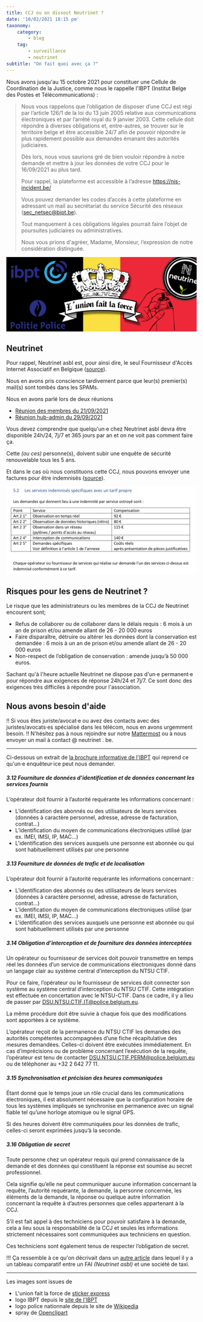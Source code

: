 ```yaml
---
title: CCJ ou on dissout Neutrinet ?
date: '10/02/2021 18:15 pm'
taxonomy:
    category:
        - blog
    tag:
        - surveillance
        - neutrinet
subtitle: "On fait quoi avec ça ?"
---
```


Nous avons jusqu'au 15 octobre 2021 pour constituer une Cellule de Coordination de la Justice, comme nous le rappelle l'IBPT (Institut Belge des Postes et Télécommunications) :

>  Nous vous rappelons que l’obligation de disposer d’une CCJ est régi par l’article 126/1 de la loi du 13 juin 2005 relative aux communications électroniques et par l’arrêté royal du 9 janvier 2003. Cette cellule doit répondre à diverses obligations et, entre-autres, se trouver sur le territoire belge et être accessible 24/7 afin de pouvoir répondre le plus rapidement possible aux demandes émanant des autorités judiciaires.
>
>Dès lors, nous vous saurions gré de bien vouloir répondre à notre demande et mettre à jour les données de votre CCJ pour le 16/09/2021 au plus tard.
>
>Pour rappel, la plateforme est accessible à l’adresse https://nis-incident.be/
>
>Vous pouvez demander les codes d’accès à cette plateforme en adressant un mail au secrétariat du service Sécurité des réseaux (sec_netsec@bipt.be).
>
>Tout manquement à ces obligations légales pourrait faire l’objet de poursuites judiciaires ou administratives.
>
>Nous vous prions d'agréer, Madame, Monsieur, l’expression de notre considération distinguée.

![drapeau belge avec l'union fait la force, les logos de l'IBPT et la Police qui chassent celui de Neutrinet avec un spray à main](baniere.png)

## Neutrinet

Pour rappel, Neutrinet asbl est, pour ainsi dire, le seul Fournisseur d'Accès Internet Associatif en Belgique ([source](https://www.bipt.be/operators/publication/list-of-telecom-operators)).

Nous en avons pris conscience tardivement parce que leur(s) premier(s) mail(s) sont tombés dans les SPAMs.

Nous en avons parlé lors de deux réunions

- [Réunion des membres du 21/09/2021](https://wiki.neutrinet.be/fr/rapports/2021/09-21#ccj)
- [Réunion hub-admin du 29/09/2021](https://wiki.neutrinet.be/fr/rapports/2021/09-29)

Vous devez comprendre que quelqu'un·e chez Neutrinet asbl devra être disponible 24h/24, 7j/7 et 365 jours par an et on ne voit pas comment faire ça.

Cette *(ou ces)* personne(s), doivent subir une enquête de sécurité renouvelable tous les 5 ans.

Et dans le cas où nous constituons cette CCJ, nous pouvons envoyer une factures pour être indemnisés ([source](https://www.ibpt.be/file/cc73d96153bbd5448a56f19d925d05b1379c7f21/4cda9d352da1912b728c4517c70ce9c2de5815c2/Brochure_Informative_Obligations_Collaboration_Autorites_Judiciaires.pdf)).

![Taleaux des indemnité en fonction du service fourni](ccj-indemnisations.png)


## Risques pour les gens de Neutrinet ?

Le risque que les administrateurs ou les membres de la CCJ de Neutrinet encourent sont;

* Refus de collaborer ou de collaborer dans le délais requis : 6 mois à un an de prison et/ou amende allant de 26 - 20 000 euros
* Faire disparaître, détruire ou altérer les données dont la conservation est demandée : 6 mois à un an de prison et/ou amende allant de 26 - 20 000 euros
* Non-respect de l’obligation de conservation : amende jusqu’à 50 000 euros.

Sachant qu'à l'heure actuelle Neutrinet ne dispose pas d'un·e permanent·e pour répondre aux exigences de réponse 24h/24 et 7j/7. Ce sont donc des exigences très difficiles à répondre pour l'association.

## Nous avons besoin d'aide

!! Si vous êtes juriste/avocat·e ou avez des contacts avec des juristes/avocats·es spécialisé dans les télécom, nous en avons urgemment besoin. 
!! N'hésitez pas à nous rejoindre sur notre [Mattermost](https://chat.neutrinet.be/) ou à nous envoyer un mail à contact @ neutrinet . be.

---

Ci-dessous un extrait de [la brochure informative de l'IBPT](https://www.ibpt.be/file/cc73d96153bbd5448a56f19d925d05b1379c7f21/4cda9d352da1912b728c4517c70ce9c2de5815c2/Brochure_Informative_Obligations_Collaboration_Autorites_Judiciaires.pdf) qui reprend ce qu'un·e enquêteur·ice peut nous demander.

##### 3.12 Fourniture de données d’identification et de données concernant les services fournis

L’opérateur doit fournir à l’autorité requérante les informations concernant :
- L’identification des abonnés ou des utilisateurs de leurs services (données à caractère personnel, adresse, adresse de facturation, contrat...)
- L’identification du moyen de communications électroniques utilisé (par ex. IMEI, IMSI, IP, MAC...)
- L'identification des services auxquels une personne est abonnée ou qui sont habituellement utilisés par une personne

##### 3.13 Fourniture de données de trafic et de localisation

L’opérateur doit fournir à l’autorité requérante les informations concernant :

- L’identification des abonnés ou des utilisateurs de leurs services (données à caractère personnel, adresse, adresse de facturation, contrat...)
- L’identification du moyen de communications électroniques utilisé (par ex. IMEI, IMSI, IP, MAC...)
- L'identification des services auxquels une personne est abonnée ou qui sont habituellement utilisés par une personne

##### 3.14 Obligation d’interception et de fourniture des données interceptées

Un opérateur ou fournisseur de services doit pouvoir transmettre en temps réel les données d’un service de communications électroniques donné dans un langage clair au système central d’interception du NTSU CTIF.

Pour ce faire, l’opérateur ou le fournisseur de services doit connecter son système au système central d’interception du NTSU CTIF. Cette intégration est effectuée en concertation avec le NTSU-CTIF. Dans ce cadre, il y a lieu de passer par DSU.NTSU.CTIF.IT@police.belgium.eu.

La même procédure doit être suivie à chaque fois que des modifications sont apportées à ce système.

L’opérateur reçoit de la permanence du NTSU CTIF les demandes des autorités compétentes accompagnées d’une fiche récapitulative des mesures demandées. Celles-ci doivent être exécutées immédiatement. En cas d’imprécisions ou de problème concernant l’exécution de la requête, l’opérateur est tenu de contacter DSU.NTSU.CTIF.PERM@police.belgium.eu ou de téléphoner au +32 2 642 77 11.

##### 3.15 Synchronisation et précision des heures communiquées

Étant donné que le temps joue un rôle crucial dans les communications électroniques, il est absolument nécessaire que la configuration horaire de tous les systèmes impliqués se synchronise en permanence avec un signal fiable tel qu’une horloge atomique ou le signal GPS.

Si des heures doivent être communiquées pour les données de trafic, celles-ci seront exprimées jusqu’à la seconde.

##### 3.16 Obligation de secret

Toute personne chez un opérateur requis qui prend connaissance de la demande et des données qui constituent la réponse est soumise au secret professionnel.

Cela signifie qu’elle ne peut communiquer aucune information concernant la requête, l’autorité requérante, la demande, la personne concernée, les éléments de la demande, la réponse ou quelque autre information concernant la requête à d’autres personnes que celles appartenant à la CCJ.

S’il est fait appel à des techniciens pour pouvoir satisfaire à la demande, cela a lieu sous la responsabilité de la CCJ et seules les informations strictement nécessaires sont communiquées aux techniciens en question.

Ces techniciens sont également tenus de respecter l’obligation de secret.

!!! Ça ressemble à ce qu'on décrivait dans un [autre article](/blog/collabo) dans lequel il y a un tableau comparatif entre un FAI *(Neutrinet asbl)* et une société de taxi.

---

Les images sont issues de

* L'union fait la force de [sticker express](https://www.stickers-express.fr/belgique/2497-l-union-fait-la-force.html)
* logo IBPT depuis le [site de l'IBPT](https://ibpt.be/bundles/emsch_assets/static/logo-fr-text.svg)
* logo police nationnale depuis le site de [Wikipedia](https://upload.wikimedia.org/wikipedia/uk/thumb/e/ee/%D0%9B%D0%BE%D0%B3%D0%BE%D1%82%D0%B8%D0%BF_%D0%A4%D0%B5%D0%B4%D0%B5%D1%80%D0%B0%D0%BB%D1%8C%D0%BD%D0%BE%D1%97_%D0%BF%D0%BE%D0%BB%D1%96%D1%86%D1%96%D1%97_%D0%91%D0%B5%D0%BB%D1%8C%D0%B3%D1%96%D1%97.png/250px-%D0%9B%D0%BE%D0%B3%D0%BE%D1%82%D0%B8%D0%BF_%D0%A4%D0%B5%D0%B4%D0%B5%D1%80%D0%B0%D0%BB%D1%8C%D0%BD%D0%BE%D1%97_%D0%BF%D0%BE%D0%BB%D1%96%D1%86%D1%96%D1%97_%D0%91%D0%B5%D0%BB%D1%8C%D0%B3%D1%96%D1%97.png)
* spray de [Openclipart](https://openclipart.org/detail/324448/hand-spray-paint)